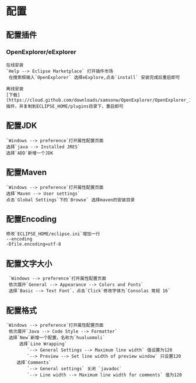 # 配置

## 配置插件
### OpenExplorer/eExplorer
    在线安装
    `Help --> Eclipse Marketplace` 打开插件市场
     在搜索框输入`OpenExplorer` 选择eExplore,点击`install` 安装完成后重启即可

    离线安装
    [下载](https://cloud.github.com/downloads/samsonw/OpenExplorer/OpenExplorer_1.5.0.v201108051513.jar)插件，并复制到ECLIPSE_HOME/plugins目录下，重启即可


## 配置JDK
    `Windows --> preference`打开属性配置页面
    选择`java --> Installed JRES` 
    选择`ADD`新增一个JDK

## 配置Maven
    `Windows --> preference`打开属性配置页面
    选择`Maven --> User settings` 
    点击`Global Settings`下的`Browse` 选择maven的安装目录

## 配置Encoding
    修改`ECLIPSE_HOME/eclipse.ini`增加一行
    --encoding
    -Dfile.encoding=utf-8

## 配置文字大小
     `Windows --> preference`打开属性配置页面
     依次展开`General --> Appearance --> Colors and Fonts`
     选择`Basic --> Text Font`，点击`Click`修改字体为`Consolas 常规 16`

## 配置格式
    `Windows --> preference`打开属性配置页面
     依次展开`Java --> Code Style --> Formatter`
     选择`New`新增一个配置，名称为`hualuomoli`
         选择`Line Wrapping`
            `--> General Settings --> Maximum line width` 值设置为120
            `--> Preview --> Set line width of preview window` 只设置120
        选择`Comments`
            `--> General settings` 关闭 `javadoc`
            `--> Line width --> Maximum line width for comments` 值为120 
